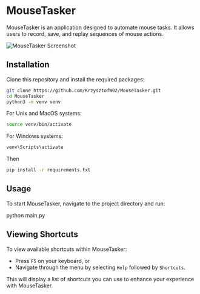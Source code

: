 # MouseTasker

MouseTasker is an application designed to automate mouse tasks. It allows users to record, save, and replay sequences of mouse actions.


![MouseTasker Screenshot](https://lh3.googleusercontent.com/u/0/drive-viewer/AKGpihboHSgVwMEMEsDyl_yq6gFASD2La3DogjyH2wfqYe7LWEzl8wJO3MMaYMK3evC8hyRFSHpy9Q4hQRXdJO8RnI6k6KUO6U8qGlo=w1920-h955-rw-v1)

## Installation

Clone this repository and install the required packages:

```sh
git clone https://github.com/KrzysztofW02/MouseTasker.git
cd MouseTasker
python3 -m venv venv
```
For Unix and MacOS systems: 
```sh
source venv/bin/activate
```
For Windows systems:
```sh
venv\Scripts\activate
```
Then
```sh
pip install -r requirements.txt
```

## Usage

To start MouseTasker, navigate to the project directory and run:

python main.py

## Viewing Shortcuts

To view available shortcuts within MouseTasker:

- Press `F5` on your keyboard, or
- Navigate through the menu by selecting `Help` followed by `Shortcuts`.

This will display a list of shortcuts you can use to enhance your experience with MouseTasker.

